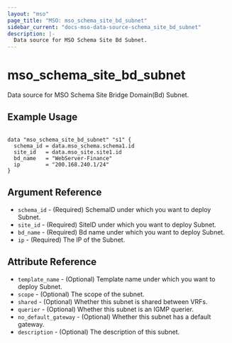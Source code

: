 ```yaml
---
layout: "mso"
page_title: "MSO: mso_schema_site_bd_subnet"
sidebar_current: "docs-mso-data-source-schema_site_bd_subnet"
description: |-
  Data source for MSO Schema Site Bd Subnet.
---
```


# mso_schema_site_bd_subnet #

Data source for MSO Schema Site Bridge Domain(Bd) Subnet.

## Example Usage ##

```hcl

data "mso_schema_site_bd_subnet" "s1" {
  schema_id = data.mso_schema.schema1.id
  site_id   = data.mso_site.site1.id
  bd_name   = "WebServer-Finance"
  ip        = "200.168.240.1/24"
}

```

## Argument Reference ##

* `schema_id` - (Required) SchemaID under which you want to deploy Subnet.
* `site_id` - (Required) SiteID under which you want to deploy Subnet.
* `bd_name` - (Required) Bd name under which you want to deploy Subnet.
* `ip` - (Required) The IP of the Subnet.

## Attribute Reference ##

* `template_name` - (Optional) Template name under which you want to deploy Subnet.
* `scope` - (Optional) The scope of the subnet.
* `shared` - (Optional) Whether this subnet is shared between VRFs.
* `querier` - (Optional) Whether this subnet is an IGMP querier.
* `no_default_gateway` - (Optional) Whether this subnet has a default gateway.
* `description` - (Optional) The description of this subnet. 

